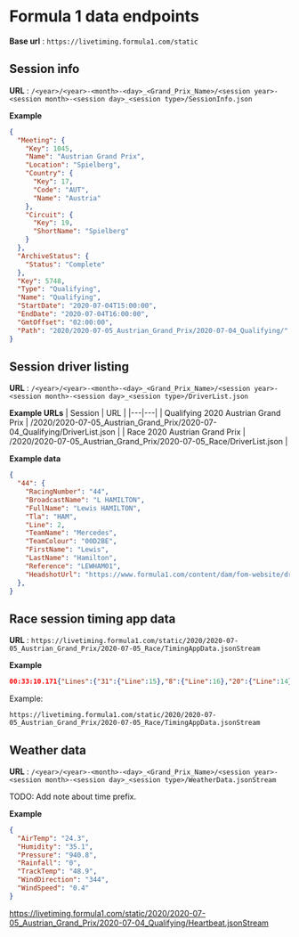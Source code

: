 # Formula 1 data endpoints

**Base url** : `https://livetiming.formula1.com/static`

## Session info

**URL** : `/<year>/<year>-<month>-<day>_<Grand_Prix_Name>/<session year>-<session month>-<session day>_<session type>/SessionInfo.json`

**Example**
```json
{
  "Meeting": {
    "Key": 1045,
    "Name": "Austrian Grand Prix",
    "Location": "Spielberg",
    "Country": {
      "Key": 17,
      "Code": "AUT",
      "Name": "Austria"
    },
    "Circuit": {
      "Key": 19,
      "ShortName": "Spielberg"
    }
  },
  "ArchiveStatus": {
    "Status": "Complete"
  },
  "Key": 5748,
  "Type": "Qualifying",
  "Name": "Qualifying",
  "StartDate": "2020-07-04T15:00:00",
  "EndDate": "2020-07-04T16:00:00",
  "GmtOffset": "02:00:00",
  "Path": "2020/2020-07-05_Austrian_Grand_Prix/2020-07-04_Qualifying/"
}
```

## Session driver listing

**URL** : `/<year>/<year>-<month>-<day>_<Grand_Prix_Name>/<session year>-<session month>-<session day>_<session type>/DriverList.json`

**Example URLs**
| Session | URL |
|---|---|
| Qualifying 2020 Austrian Grand Prix | /2020/2020-07-05_Austrian_Grand_Prix/2020-07-04_Qualifying/DriverList.json |
| Race 2020 Austrian Grand Prix | /2020/2020-07-05_Austrian_Grand_Prix/2020-07-05_Race/DriverList.json |

**Example data**
```json
{
  "44": {
    "RacingNumber": "44",
    "BroadcastName": "L HAMILTON",
    "FullName": "Lewis HAMILTON",
    "Tla": "HAM",
    "Line": 2,
    "TeamName": "Mercedes",
    "TeamColour": "00D2BE",
    "FirstName": "Lewis",
    "LastName": "Hamilton",
    "Reference": "LEWHAM01",
    "HeadshotUrl": "https://www.formula1.com/content/dam/fom-website/drivers/L/LEWHAM01_Lewis_Hamilton/lewham01.png.transform/1col/image.png"
  },
}
```

## Race session timing app data

**URL** : `https://livetiming.formula1.com/static/2020/2020-07-05_Austrian_Grand_Prix/2020-07-05_Race/TimingAppData.jsonStream`

**Example**
```json
00:33:10.171{"Lines":{"31":{"Line":15},"8":{"Line":16},"20":{"Line":14}}}
```

Example:
```
https://livetiming.formula1.com/static/2020/2020-07-05_Austrian_Grand_Prix/2020-07-05_Race/TimingAppData.jsonStream
```

## Weather data

**URL** : `/<year>/<year>-<month>-<day>_<Grand_Prix_Name>/<session year>-<session month>-<session day>_<session type>/WeatherData.jsonStream`

TODO: Add note about time prefix.

**Example**
```json
{
  "AirTemp": "24.3",
  "Humidity": "35.1",
  "Pressure": "940.8",
  "Rainfall": "0",
  "TrackTemp": "48.9",
  "WindDirection": "344",
  "WindSpeed": "0.4"
}
```
https://livetiming.formula1.com/static/2020/2020-07-05_Austrian_Grand_Prix/2020-07-04_Qualifying/Heartbeat.jsonStream
